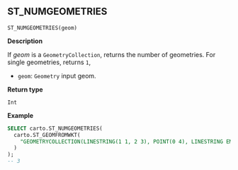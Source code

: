 ## ST_NUMGEOMETRIES

```sql:signature
ST_NUMGEOMETRIES(geom)
```

**Description**

If _geom_ is a `GeometryCollection`, returns the number of geometries. For single geometries, returns `1`,

* `geom`: `Geometry` input geom.

**Return type**

`Int`

**Example**

```sql
SELECT carto.ST_NUMGEOMETRIES(
  carto.ST_GEOMFROMWKT(
    "GEOMETRYCOLLECTION(LINESTRING(1 1, 2 3), POINT(0 4), LINESTRING EMPTY)"
  )
);
-- 3
```
